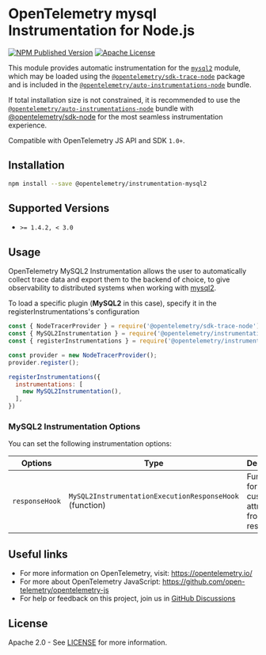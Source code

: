 # OpenTelemetry mysql Instrumentation for Node.js

[![NPM Published Version][npm-img]][npm-url]
[![Apache License][license-image]][license-image]

This module provides automatic instrumentation for the [`mysql2`](https://github.com/sidorares/node-mysql2) module, which may be loaded using the [`@opentelemetry/sdk-trace-node`](https://github.com/open-telemetry/opentelemetry-js/tree/main/packages/opentelemetry-sdk-trace-node) package and is included in the [`@opentelemetry/auto-instrumentations-node`](https://www.npmjs.com/package/@opentelemetry/auto-instrumentations-node) bundle.

If total installation size is not constrained, it is recommended to use the [`@opentelemetry/auto-instrumentations-node`](https://www.npmjs.com/package/@opentelemetry/auto-instrumentations-node) bundle with [@opentelemetry/sdk-node](`https://www.npmjs.com/package/@opentelemetry/sdk-node`) for the most seamless instrumentation experience.

Compatible with OpenTelemetry JS API and SDK `1.0+`.

## Installation

```bash
npm install --save @opentelemetry/instrumentation-mysql2
```

## Supported Versions

- `>= 1.4.2, < 3.0`

## Usage

OpenTelemetry MySQL2 Instrumentation allows the user to automatically collect trace data and export them to the backend of choice, to give observability to distributed systems when working with [mysql2](https://github.com/sidorares/node-mysql2).

To load a specific plugin (**MySQL2** in this case), specify it in the registerInstrumentations's configuration

```js
const { NodeTracerProvider } = require('@opentelemetry/sdk-trace-node');
const { MySQL2Instrumentation } = require('@opentelemetry/instrumentation-mysql2');
const { registerInstrumentations } = require('@opentelemetry/instrumentation');

const provider = new NodeTracerProvider();
provider.register();

registerInstrumentations({
  instrumentations: [
    new MySQL2Instrumentation(),
  ],
})
```

### MySQL2 Instrumentation Options

You can set the following instrumentation options:

| Options | Type | Description |
| ------- | ---- | ----------- |
| `responseHook` | `MySQL2InstrumentationExecutionResponseHook` (function) | Function for adding custom attributes from db response |

## Useful links

- For more information on OpenTelemetry, visit: <https://opentelemetry.io/>
- For more about OpenTelemetry JavaScript: <https://github.com/open-telemetry/opentelemetry-js>
- For help or feedback on this project, join us in [GitHub Discussions][discussions-url]

## License

Apache 2.0 - See [LICENSE][license-url] for more information.

[discussions-url]: https://github.com/open-telemetry/opentelemetry-js/discussions
[license-url]: https://github.com/open-telemetry/opentelemetry-js-contrib/blob/main/LICENSE
[license-image]: https://img.shields.io/badge/license-Apache_2.0-green.svg?style=flat
[npm-url]: https://www.npmjs.com/package/@opentelemetry/instrumentation-mysql2
[npm-img]: https://badge.fury.io/js/%40opentelemetry%2Finstrumentation-mysql2.svg
